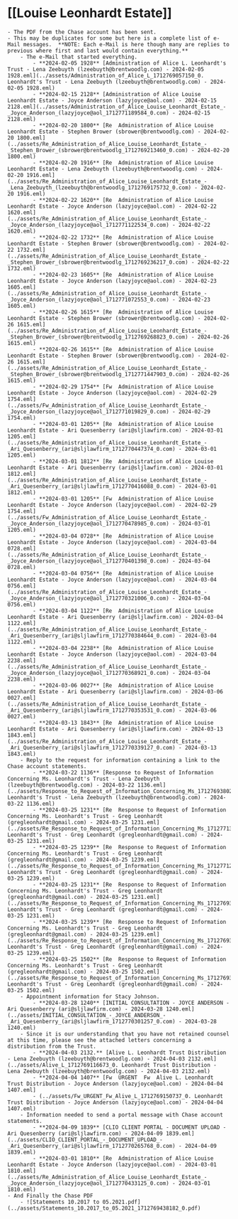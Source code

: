# [[Louise Leonhardt Estate]]
	- The PDF from the Chase account has been sent.
	- This may be duplicates for some but here is a complete list of e-Mail messages.  **NOTE: Each e-Mail is here though many are replies to previous where first and last would contain everything.**
		- The e-Mail that started everything.
			- **2024-02-05 1928** [Administration of Alice L. Leonhardt's Trust - Lena Zeebuyth (lzeebuyth@brentwoodlg.com) - 2024-02-05 1928.eml](../assets/Administration_of_Alice_L_1712769057150_0. Leonhardt's Trust - Lena Zeebuyth (lzeebuyth@brentwoodlg.com) - 2024-02-05 1928.eml)
			- **2024-02-15 2128** [Administration of Alice Louise Leonhardt Estate - Joyce Anderson (lazyjoyce@aol.com) - 2024-02-15 2128.eml](../assets/Administration_of_Alice_Louise_Leonhardt_Estate_-_Joyce_Anderson_(lazyjoyce@aol_1712771189584_0.com) - 2024-02-15 2128.eml)
			- **2024-02-20 1800** [Re  Administration of Alice Louise Leonhardt Estate - Stephen Brower (sbrower@brentwoodlg.com) - 2024-02-20 1800.eml](../assets/Re_Administration_of_Alice_Louise_Leonhardt_Estate_-_Stephen_Brower_(sbrower@brentwoodlg_1712769213460_0.com) - 2024-02-20 1800.eml)
			- **2024-02-20 1916** [Re  Administration of Alice Louise Leonhardt Estate - Lena Zeebuyth (lzeebuyth@brentwoodlg.com) - 2024-02-20 1916.eml](../assets/Re_Administration_of_Alice_Louise_Leonhardt_Estate_-_Lena_Zeebuyth_(lzeebuyth@brentwoodlg_1712769175732_0.com) - 2024-02-20 1916.eml)
			- **2024-02-22 1620** [Re  Administration of Alice Louise Leonhardt Estate - Joyce Anderson (lazyjoyce@aol.com) - 2024-02-22 1620.eml](../assets/Re_Administration_of_Alice_Louise_Leonhardt_Estate_-_Joyce_Anderson_(lazyjoyce@aol_1712771122534_0.com) - 2024-02-22 1620.eml)
			- **2024-02-22 1732** [Re  Administration of Alice Louise Leonhardt Estate - Stephen Brower (sbrower@brentwoodlg.com) - 2024-02-22 1732.eml](../assets/Re_Administration_of_Alice_Louise_Leonhardt_Estate_-_Stephen_Brower_(sbrower@brentwoodlg_1712769236217_0.com) - 2024-02-22 1732.eml)
			- **2024-02-23 1605** [Re  Administration of Alice Louise Leonhardt Estate - Joyce Anderson (lazyjoyce@aol.com) - 2024-02-23 1605.eml](../assets/Re_Administration_of_Alice_Louise_Leonhardt_Estate_-_Joyce_Anderson_(lazyjoyce@aol_1712771072553_0.com) - 2024-02-23 1605.eml)
			- **2024-02-26 1615** [Re  Administration of Alice Louise Leonhardt Estate - Stephen Brower (sbrower@brentwoodlg.com) - 2024-02-26 1615.eml](../assets/Re_Administration_of_Alice_Louise_Leonhardt_Estate_-_Stephen_Brower_(sbrower@brentwoodlg_1712769268823_0.com) - 2024-02-26 1615.eml)
			- **2024-02-26 1615** [Re  Administration of Alice Louise Leonhardt Estate - Stephen Brower (sbrower@brentwoodlg.com) - 2024-02-26 1615.eml](../assets/Re_Administration_of_Alice_Louise_Leonhardt_Estate_-_Stephen_Brower_(sbrower@brentwoodlg_1712771447903_0.com) - 2024-02-26 1615.eml)
			- **2024-02-29 1754** [Fw  Administration of Alice Louise Leonhardt Estate - Joyce Anderson (lazyjoyce@aol.com) - 2024-02-29 1754.eml](../assets/Fw_Administration_of_Alice_Louise_Leonhardt_Estate_-_Joyce_Anderson_(lazyjoyce@aol_1712771019829_0.com) - 2024-02-29 1754.eml)
			- **2024-03-01 1205** [Re  Administration of Alice Louise Leonhardt Estate - Ari Quesenberry (ari@sljlawfirm.com) - 2024-03-01 1205.eml](../assets/Re_Administration_of_Alice_Louise_Leonhardt_Estate_-_Ari_Quesenberry_(ari@sljlawfirm_1712770447374_0.com) - 2024-03-01 1205.eml)
			- **2024-03-01 1812** [Re  Administration of Alice Louise Leonhardt Estate - Ari Quesenberry (ari@sljlawfirm.com) - 2024-03-01 1812.eml](../assets/Re_Administration_of_Alice_Louise_Leonhardt_Estate_-_Ari_Quesenberry_(ari@sljlawfirm_1712770416088_0.com) - 2024-03-01 1812.eml)
			- **2024-03-01 1205** [Fw  Administration of Alice Louise Leonhardt Estate - Joyce Anderson (lazyjoyce@aol.com) - 2024-02-29 1754.eml](../assets/Fw_Administration_of_Alice_Louise_Leonhardt_Estate_-_Joyce_Anderson_(lazyjoyce@aol_1712770478985_0.com) - 2024-03-01 1205.eml)
			- **2024-03-04 0728** [Re  Administration of Alice Louise Leonhardt Estate - Joyce Anderson (lazyjoyce@aol.com) - 2024-03-04 0728.eml](../assets/Re_Administration_of_Alice_Louise_Leonhardt_Estate_-_Joyce_Anderson_(lazyjoyce@aol_1712770401398_0.com) - 2024-03-04 0728.eml)
			- **2024-03-04 0756** [Re  Administration of Alice Louise Leonhardt Estate - Joyce Anderson (lazyjoyce@aol.com) - 2024-03-04 0756.eml](../assets/Re_Administration_of_Alice_Louise_Leonhardt_Estate_-_Joyce_Anderson_(lazyjoyce@aol_1712770321006_0.com) - 2024-03-04 0756.eml)
			- **2024-03-04 1122** [Re  Administration of Alice Louise Leonhardt Estate - Ari Quesenberry (ari@sljlawfirm.com) - 2024-03-04 1122.eml](../assets/Re_Administration_of_Alice_Louise_Leonhardt_Estate_-_Ari_Quesenberry_(ari@sljlawfirm_1712770384644_0.com) - 2024-03-04 1122.eml)
			- **2024-03-04 2238** [Re  Administration of Alice Louise Leonhardt Estate - Joyce Anderson (lazyjoyce@aol.com) - 2024-03-04 2238.eml](../assets/Re_Administration_of_Alice_Louise_Leonhardt_Estate_-_Joyce_Anderson_(lazyjoyce@aol_1712770368921_0.com) - 2024-03-04 2238.eml)
			- **2024-03-06 0027** [Re  Administration of Alice Louise Leonhardt Estate - Ari Quesenberry (ari@sljlawfirm.com) - 2024-03-06 0027.eml](../assets/Re_Administration_of_Alice_Louise_Leonhardt_Estate_-_Ari_Quesenberry_(ari@sljlawfirm_1712770353531_0.com) - 2024-03-06 0027.eml)
			- **2024-03-13 1843** [Re  Administration of Alice Louise Leonhardt Estate - Ari Quesenberry (ari@sljlawfirm.com) - 2024-03-13 1843.eml](../assets/Re_Administration_of_Alice_Louise_Leonhardt_Estate_-_Ari_Quesenberry_(ari@sljlawfirm_1712770339127_0.com) - 2024-03-13 1843.eml)
		- Reply to the request for information containing a link to the Chase account statements.
			- **2024-03-22 1136** [Response to Request of Information Concerning Ms. Leonhardt's Trust - Lena Zeebuyth (lzeebuyth@brentwoodlg.com) - 2024-03-22 1136.eml](../assets/Response_to_Request_of_Information_Concerning_Ms_1712769380279_0. Leonhardt's Trust - Lena Zeebuyth (lzeebuyth@brentwoodlg.com) - 2024-03-22 1136.eml)
			- **2024-03-25 1231** [Re  Response to Request of Information Concerning Ms. Leonhardt's Trust - Greg Leonhardt (gregleonhardt@gmail.com) - 2024-03-25 1231.eml](../assets/Re_Response_to_Request_of_Information_Concerning_Ms_1712771359824_0. Leonhardt's Trust - Greg Leonhardt (gregleonhardt@gmail.com) - 2024-03-25 1231.eml)
			- **2024-03-25 1239** [Re  Response to Request of Information Concerning Ms. Leonhardt's Trust - Greg Leonhardt (gregleonhardt@gmail.com) - 2024-03-25 1239.eml](../assets/Re_Response_to_Request_of_Information_Concerning_Ms_1712771292744_0. Leonhardt's Trust - Greg Leonhardt (gregleonhardt@gmail.com) - 2024-03-25 1239.eml)
			- **2024-03-25 1231** [Re  Response to Request of Information Concerning Ms. Leonhardt's Trust - Greg Leonhardt (gregleonhardt@gmail.com) - 2024-03-25 1231.eml](../assets/Re_Response_to_Request_of_Information_Concerning_Ms_1712769301836_0. Leonhardt's Trust - Greg Leonhardt (gregleonhardt@gmail.com) - 2024-03-25 1231.eml)
			- **2024-03-25 1239** [Re  Response to Request of Information Concerning Ms. Leonhardt's Trust - Greg Leonhardt (gregleonhardt@gmail.com) - 2024-03-25 1239.eml](../assets/Re_Response_to_Request_of_Information_Concerning_Ms_1712769330521_0. Leonhardt's Trust - Greg Leonhardt (gregleonhardt@gmail.com) - 2024-03-25 1239.eml)
			- **2024-03-25 1502** [Re  Response to Request of Information Concerning Ms. Leonhardt's Trust - Greg Leonhardt (gregleonhardt@gmail.com) - 2024-03-25 1502.eml](../assets/Re_Response_to_Request_of_Information_Concerning_Ms_1712769358552_0. Leonhardt's Trust - Greg Leonhardt (gregleonhardt@gmail.com) - 2024-03-25 1502.eml)
		- Appointment information for Stacy Johnson.
			- **2024-03-28 1240** [INITIAL CONSULTATION - JOYCE ANDERSON - Ari Quesenberry (ari@sljlawfirm.com) - 2024-03-28 1240.eml](../assets/INITIAL_CONSULTATION_-_JOYCE_ANDERSON_-_Ari_Quesenberry_(ari@sljlawfirm_1712770301257_0.com) - 2024-03-28 1240.eml)
		- Since it is our understanding that you have not retained counsel at this time, please see the attached letters concerning a distribution from the Trust.
			- **2024-04-03 2132.** [Alive L. Leonhardt Trust Distribution - Lena Zeebuyth (lzeebuyth@brentwoodlg.com) - 2024-04-03 2132.eml](../assets/Alive_L_1712769116673_0. Leonhardt Trust Distribution - Lena Zeebuyth (lzeebuyth@brentwoodlg.com) - 2024-04-03 2132.eml)
			- **2024-04-04 1407** [Fw  URGENT  Fw  Alive L. Leonhardt Trust Distribution - Joyce Anderson (lazyjoyce@aol.com) - 2024-04-04 1407.eml]
			- (../assets/Fw_URGENT_Fw_Alive_L_1712769150737_0. Leonhardt Trust Distribution - Joyce Anderson (lazyjoyce@aol.com) - 2024-04-04 1407.eml)
		- Information needed to send a portal message with Chase account statements.
			- **2024-04-09 1839** [CLIO CLIENT PORTAL - DOCUMENT UPLOAD - Ari Quesenberry (ari@sljlawfirm.com) - 2024-04-09 1839.eml](../assets/CLIO_CLIENT_PORTAL_-_DOCUMENT_UPLOAD_-_Ari_Quesenberry_(ari@sljlawfirm_1712770265768_0.com) - 2024-04-09 1839.eml)
			- **2024-03-01 1810** [Re  Administration of Alice Louise Leonhardt Estate - Joyce Anderson (lazyjoyce@aol.com) - 2024-03-01 1810.eml](../assets/Re_Administration_of_Alice_Louise_Leonhardt_Estate_-_Joyce_Anderson_(lazyjoyce@aol_1712770433125_0.com) - 2024-03-01 1810.eml)
	- And Finally the Chase PDF
		- ![Statements 10.2017 to 05.2021.pdf](../assets/Statements_10.2017_to_05.2021_1712769438182_0.pdf)